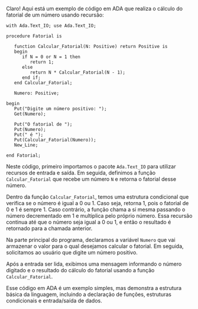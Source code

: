 Claro! Aqui está um exemplo de código em ADA que realiza o cálculo do fatorial de um número usando recursão:

```
with Ada.Text_IO; use Ada.Text_IO;

procedure Fatorial is
   
   function Calcular_Fatorial(N: Positive) return Positive is
   begin
      if N = 0 or N = 1 then
         return 1;
      else
         return N * Calcular_Fatorial(N - 1);
      end if;
   end Calcular_Fatorial;
   
   Numero: Positive;
   
begin
   Put("Digite um número positivo: ");
   Get(Numero);
   
   Put("O fatorial de ");
   Put(Numero);
   Put(" é ");
   Put(Calcular_Fatorial(Numero));
   New_Line;
   
end Fatorial;
```

Neste código, primeiro importamos o pacote `Ada.Text_IO` para utilizar recursos de entrada e saída. Em seguida, definimos a função `Calcular_Fatorial` que recebe um número `N` e retorna o fatorial desse número.

Dentro da função `Calcular_Fatorial`, temos uma estrutura condicional que verifica se o número é igual a 0 ou 1. Caso seja, retorna 1, pois o fatorial de 0 e 1 é sempre 1. Caso contrário, a função chama a si mesma passando o número decrementado em 1 e multiplica pelo próprio número. Essa recursão continua até que o número seja igual a 0 ou 1, e então o resultado é retornado para a chamada anterior.

Na parte principal do programa, declaramos a variável `Numero` que vai armazenar o valor para o qual desejamos calcular o fatorial. Em seguida, solicitamos ao usuário que digite um número positivo.

Após a entrada ser lida, exibimos uma mensagem informando o número digitado e o resultado do cálculo do fatorial usando a função `Calcular_Fatorial`.

Esse código em ADA é um exemplo simples, mas demonstra a estrutura básica da linguagem, incluindo a declaração de funções, estruturas condicionais e entrada/saída de dados.